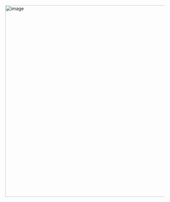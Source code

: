 <img width="1840" height="606" alt="image" src="https://github.com/user-attachments/assets/4ad58b4b-d69e-4b98-be61-cfa1db396fa4" />
